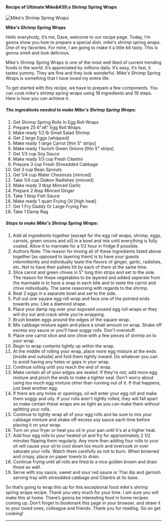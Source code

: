             

#### Recipe of Ultimate Mike&amp;#39;s Shrimp Spring Wraps

![Mike's Shrimp Spring Wraps](https://img-global.cpcdn.com/recipes/5052647350468608/751x532cq70/mikes-shrimp-spring-wraps-recipe-main-photo.jpg)

**Mike's Shrimp Spring Wraps**

Hello everybody, it’s me, Dave, welcome to our recipe page. Today, I’m gonna show you how to prepare a special dish, mike's shrimp spring wraps. One of my favorites. For mine, I am going to make it a little bit tasty. This is gonna smell and look delicious.

Mike's Shrimp Spring Wraps is one of the most well liked of current trending foods in the world. It’s appreciated by millions daily. It’s easy, it’s fast, it tastes yummy. They are fine and they look wonderful. Mike's Shrimp Spring Wraps is something that I have loved my entire life.

To get started with this recipe, we have to prepare a few components. You can cook mike's shrimp spring wraps using 18 ingredients and 19 steps. Here is how you can achieve it.

##### The ingredients needed to make Mike's Shrimp Spring Wraps:

1.  Get Shrimp Spring Rolls In Egg Roll Wraps
2.  Prepare 25 6"x6" Egg Roll Wraps
3.  Make ready 1/2 lb Small Salad Shrimp
4.  Get 2 large Eggs \[whipped\]
5.  Make ready 1 large Carrot \[thin 5" strips\]
6.  Make ready 1 bunch Green Onions \[thin 5" strips\]
7.  Get 1/3 cup Soy Sauce
8.  Make ready 1/3 cup Fresh Cilantro
9.  Prepare 3 cup Fresh Shreadded Cabbage
10.  Get 3 cup Bean Sprouts
11.  Get 1/4 cup Water Chestnuts \[minced\]
12.  Take 1/4 cup Diakon Radishes \[minced\]
13.  Make ready 3 tbsp Minced Garlic
14.  Prepare 2 tbsp Minced Ginger
15.  Take 1 tbsp Fish Sauce
16.  Make ready 1 quart Frying Oil \[high heat\]
17.  Get 1 Fry Daddy Or Large Frying Pan
18.  Take 1 Damp Rag

##### Steps to make Mike's Shrimp Spring Wraps:

1.  Add all ingredients together \[except for the egg roll wraps, shrimp, eggs, carrots, green onions and oil\] in a bowl and mix until everything is fully coated. Allow it to marinate for a 1/2 hour in fridge if possible.
2.  Authors Note: The reason for mixing all of these ingredients listed above together \[as opposed to layering them\] is to have your guests intermittently and individually taste the flavors of ginger, garlic, radishes, etc. Not to have their pallets hit by each of them at the same time.
3.  Slice carrot and green chives in 5" long thin strips and set to the side. The reason for these vegetables to be layered and added seperate from the marinade is to have a snap in each bite and to taste the carrot and chive individually. The same reasoning with regards to the shrimp.
4.  Beat 2 eggs in a separate bowl and set to the side.
5.  Pull out one square egg roll wrap and face one of the pointed ends towards you. Like a diamond shape.
6.  Place your damp rag over your exposed unused egg roll wraps or they will dry out and crack while you're wrapping.
7.  Brush beaten eggs around the edges of the square wrap.
8.  Mix cabbage mixture again and place a small amount on wrap. Shake off excess soy sauce or you'll have soggy rolls. Don't overstuff.
9.  Place one carrot slice and one chive with a few pieces of shrimp on to your wrap.
10.  Begin to wrap contents tightly up within the wrap.
11.  At the middle of rolling your wrap, place more egg mixture at the ends \[inside and outside\] and fold them tightly inward. Do whatever you can to avoid having any holes or gaps in your wrap.
12.  Continue rolling until you reach the end of wrap.
13.  Make certain all of your edges are sealed. If they're not, add more egg mixture and pinch the ends to make a tighter seal. Don't worry about using too much egg mixture other than running out of it. If that happens, just beat another egg.
14.  If there are any holes or openings, oil will enter your egg roll and make them soggy and oily. If your rolls aren't tightly rolled, they will fall apart so make certain these wraps are as tight as you can make them without splitting your rolls.
15.  Continue to tightly wrap all of your egg rolls and be sure to mix your cabbage mixture and shake off excess soy sauce each time before placing it on your wrap.
16.  Turn on your fryer or heat you oil in your pan until it's at a higher heat.
17.  Add four egg rolls to your heated oil and fry for approximately 2 1/2 minutes flipping them regularly. Any more than adding four rolls to your oil will cause your oil to cool down too much and overcook or over saturate your rolls. Watch them carefully as not to burn. When browned and crispy, place on paper towels to drain.
18.  Continue frying until all rolls are fried to a nice golden brown and drain those as well.
19.  Serve with soy sauce, sweet and sour red sauce or Thai dip and garnish serving tray with shreadded cabbage and Cilantro at its base.

So that’s going to wrap this up for this exceptional food mike's shrimp spring wraps recipe. Thank you very much for your time. I am sure you will make this at home. There’s gonna be interesting food in home recipes coming up. Don’t forget to bookmark this page in your browser, and share it to your loved ones, colleague and friends. Thank you for reading. Go on get cooking!

* * *